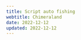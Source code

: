 ```yaml
---
title: Script auto fishing
webtitle: Chimeraland
date: 2022-12-12
updated: 2022-12-12
---
```


<script async custom-element="amp-facebook" src="https://cdn.ampproject.org/v0/amp-facebook-0.1.js"></script>
<amp-facebook width="552" height="310"
    layout="responsive"
    data-href="https://www.facebook.com/ParksCanada/posts/1712989015384373">
</amp-facebook>
